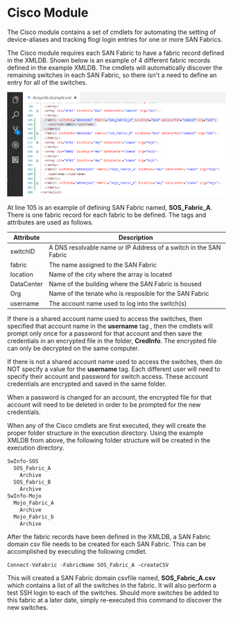 # Cisco Module

The Cisco module contains a set of cmdlets for automating the setting of device-aliases and tracking flogi login entries for one or more SAN Fabrics.

The Cisco module requires each SAN Fabric to have a fabric record defined in the XMLDB.  Shown below is an example of 4 different fabric records defined
in the example XMLDB. The cmdlets will automatically discover the remaining switches in each SAN Fabric, so there isn't a need to define an entry for all of the
switches.

[![FabricInfo](images/Fabric-Records.png)](images/Fabric-Records.png)

At line 105 is an example of defining SAN Fabric named, **SOS_Fabric_A**. There is one fabric record for each fabric to be defined. The tags and attributes are used as follows.

Attribute | Description
--------- | -----------
switchID | A DNS resolvable name or IP Address of a switch in the SAN Fabric
fabric | The name assigned to the SAN Fabric
location | Name of the city where the array is located
DataCenter | Name of the building where the SAN Fabric is housed
Org | Name of the tenate who is resposible for the SAN Fabric
username | The account name used to log into the switch(s)

If there is a shared account name used to access the switches, then specified that account name
in the **username** tag , then the cmdlets will prompt only once for a password for that account and
then save the credentials in an encrypted file in the folder, **CredInfo**. The encrypted file can only
be decrypted on the same computer.

If there is not a shared account name used to access the switches, then do NOT specify a value for the
**username** tag. Each different user will need to specify their account and password for switch access.
These account credentials are encrypted and saved in the same folder.

When a password is changed for an account, the encrypted file for that account will need to be deleted
in order to be prompted for the new credentials.

When any of the Cisco cmdlets are first executed, they will create the proper folder structure in the execution
directory. Using the example XMLDB from above, the following folder structure will be created in the execution
directory.

    SwInfo-SOS
      SOS_Fabric_A
        Archive
      SOS_Fabric_B
        Archive
    SwInfo-Mojo
      Mojo_Fabric_A
        Archive
      Mojo_Fabric_b
        Archive

After the fabric records have been defined in the XMLDB, a SAN Fabric domain csv file needs to be created for each SAN Fabric.
This can be accomplished by executing the following cmdlet.

    Connect-VeFabric -FabricName SOS_Fabric_A -createCSV

This will created a SAN Fabric domain csvfile named, **SOS_Fabric_A.csv** which contains a list of all the
switches in the fabric. It will also perform a test SSH login to each of the switches. Should more switches be added
to this fabric at a later date, simply re-executed this command to discover the new switches.